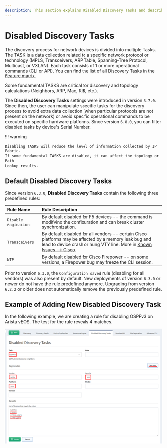 ```yaml
---
description: This section explains Disabled Discovery Tasks and describes those default ones.
---
```


# Disabled Discovery Tasks

The discovery process for network devices is divided into multiple Tasks.
The TASK is a data collection related to a specific network protocol or
technology (MPLS, Transceivers, ARP Table, Spanning-Tree Protocol,
Multicast, or VXLAN). Each task consists of 1 or more operational
commands (CLI or API). You can find the list of all Discovery Tasks
in the [Feature matrix](https://matrix.ipfabric.io).

Some fundamental TASKS are critical for discovery and topology calculations
(Neighbors, ARP, Mac, RIB, etc.).

The **Disabled Discovery Tasks** settings were introduced in version `3.7.0`.
Since then, the user can manipulate specific tasks for the discovery process
to avoid extra data collection (when particular protocols are not
present on the network) or avoid specific operational commands to be
executed on specific hardware platforms. Since version `6.8.0`, you can filter disabled tasks by device's Serial Number.

!!! warning

    Disabling TASKS will reduce the level of information collected by IP Fabric.
    If some fundamental TASKS are disabled, it can affect the topology or Path
    Lookup results.

## Default Disabled Discovery Tasks

Since version `6.3.0`, **Disabled Discovery Tasks** contain the following three
predefined rules:

| **Rule Name**        | **Rule Description**                                                                                                    |
| :------------------- | :---------------------------------------------------------------------------------------------------------------------- |
| `Disable Pagination` | By default disabled for F5 devices -- the command is modifying the configuration and can break cluster synchronization. |
| `Transceivers`       | By default disabled for all vendors -- certain Cisco platforms may be affected by a memory leak bug and lead to device crash or hung VTY line. More in [Known Issues --> Cisco](../../../support/known_issues/Vendors/cisco/index.md). |
| `NTP`                | By default disabled for Cisco Firepower -- on some versions, a Firepower bug may freeze the CLI session.                |

Prior to version `6.3.0`, the `Configuration saved` rule (disabling for all
vendors) was also present by default. New deployments of version `6.3.0` or
newer do not have the rule predefined anymore. Upgrading from version `6.2.2`
or older does not automatically remove the previously predefined rule.

## Example of Adding New Disabled Discovery Task

In the following example, we are creating a rule for disabling OSPFv3 on Arista
vEOS. The test for the rule reveals 4 matches.

![Example](disabled_discovery_tasks_example.png)
